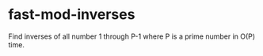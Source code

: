 # fast-mod-inverses
Find inverses of all number 1 through P-1 where P is a prime number in O(P) time.
